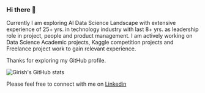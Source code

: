 ### Hi there 👋

Currently I am exploring AI Data Science Landscape with extensive experience of 25+ yrs. in technology industry with last 8+ yrs. as leadership role in project, people and product management. I am actively working on Data Science Academic projects, Kaggle competition projects and Freelance project work to gain relevant experience.

Thanks for exploring my GitHub profile.

![Girish's GitHub stats](https://github-readme-stats.vercel.app/api?username=girishksahu&show_icons=true&theme=dark)

Please feel free to connect with me on
[Linkedin](https://www.linkedin.com/in/girishsahu)
